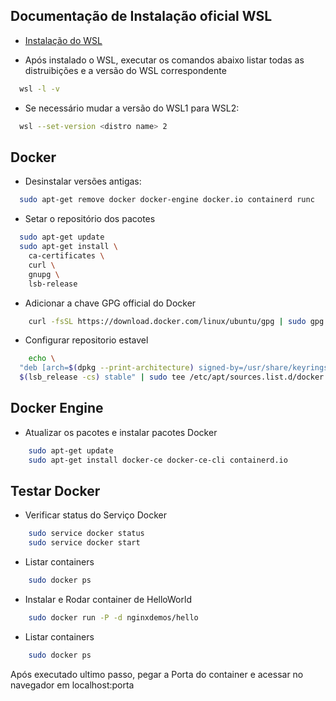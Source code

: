 ## Documentação de Instalação oficial WSL
- [Instalação do WSL](https://docs.microsoft.com/pt-br/windows/wsl/install)

- Após instalado o WSL, executar os comandos abaixo listar todas as distruibições e a versão do WSL correspondente
```bash
  wsl -l -v
```

- Se necessário mudar a versão do WSL1 para WSL2:
```bash
  wsl --set-version <distro name> 2
```

## Docker
- Desinstalar versões antigas:
```bash
  sudo apt-get remove docker docker-engine docker.io containerd runc
```

- Setar o repositório dos pacotes
```bash
  sudo apt-get update
  sudo apt-get install \
    ca-certificates \
    curl \
    gnupg \
    lsb-release
```

- Adicionar a chave GPG official do Docker
```bash
    curl -fsSL https://download.docker.com/linux/ubuntu/gpg | sudo gpg --dearmor -o /usr/share/keyrings/docker-archive-keyring.gpg
```

- Configurar repositorio estavel
```bash
    echo \
  "deb [arch=$(dpkg --print-architecture) signed-by=/usr/share/keyrings/docker-archive-keyring.gpg] https://download.docker.com/linux/ubuntu \
  $(lsb_release -cs) stable" | sudo tee /etc/apt/sources.list.d/docker.list > /dev/null
```

## Docker Engine
- Atualizar os pacotes e instalar pacotes Docker
```bash
    sudo apt-get update
    sudo apt-get install docker-ce docker-ce-cli containerd.io
```

## Testar Docker
- Verificar status do Serviço Docker
```bash
    sudo service docker status
    sudo service docker start
```

- Listar containers
```bash
    sudo docker ps
```

- Instalar e Rodar container de HelloWorld
```bash
    sudo docker run -P -d nginxdemos/hello
```

- Listar containers
```bash
    sudo docker ps
```

Após executado ultimo passo, pegar a Porta do container e acessar no navegador em localhost:porta